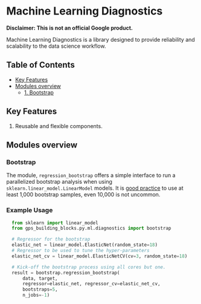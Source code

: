 
# Machine Learning Diagnostics

**Disclaimer: This is not an official Google product.**

Machine Learning Diagnostics is a library designed to provide reliability and
scalability to the data science workflow.

## Table of Contents

-   [Key Features](#key-features)
-   [Modules overview](#modules-overview)
    -   [1. Bootstrap](#1-bootstrap)

## Key Features

1.  Reusable and flexible components.

## Modules overview

### Bootstrap
The module, `regression_bootstrap` offers a simple interface to run a
parallelized bootstrap analysis when using `sklearn.linear_model.LinearModel` models.
It is [good practice](https://statweb.stanford.edu/~owen/courses/305-1314/FoxOnBootingRegInR.pdf)
to use at least 1,000 bootstrap samples, even 10,000 is not uncommon.

### Example Usage

```python
  from sklearn import linear_model
  from gps_building_blocks.py.ml.diagnostics import bootstrap

  # Regressor for the bootstrap
  elastic_net = linear_model.ElasticNet(random_state=18)
  # Regressor to be used to tune the hyper-parameters
  elastic_net_cv = linear_model.ElasticNetCV(cv=3, random_state=18)

  # Kick-off the bootstrap process using all cores but one.
  result = bootstrap.regression_bootstrap(
      data, target,
      regressor=elastic_net, regressor_cv=elastic_net_cv,
      bootstraps=5,
      n_jobs=-1)
```
